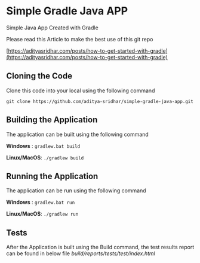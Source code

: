 # Simple Gradle Java APP
Simple Java App Created with Gradle

Please read this Article to make the best use of this git repo

[https://adityasridhar.com/posts/how-to-get-started-with-gradle](https://adityasridhar.com/posts/how-to-get-started-with-gradle)

## Cloning the Code
Clone this code into your local using the following command

`git clone https://github.com/aditya-sridhar/simple-gradle-java-app.git`


## Building the Application 

The application can be built using the following command 

**Windows** : `gradlew.bat build`

**Linux/MacOS**: `./gradlew build`

## Running the Application

The application can be run using the following command 

**Windows** : `gradlew.bat run`

**Linux/MacOS**: `./gradlew run`

## Tests

After the Application is built using the Build command, the test results report can be found in below file
*build/reports/tests/test/index.html*
